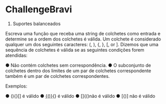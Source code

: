 # ChallengeBravi

1. Suportes balanceados

Escreva uma função que receba uma string de colchetes como entrada e determine se a ordem dos colchetes é válida. Um colchete é considerado qualquer um dos seguintes caracteres: (, ), {, }, [, or ].
Dizemos que uma sequência de colchetes é válida se as seguintes condições forem atendidas:

● Não contém colchetes sem correspondência.
● O subconjunto de colchetes dentro dos limites de um par de colchetes correspondente também é um par de colchetes correspondentes.

Exemplos:

● (){}[] é válido
● [{()}](){} é válido
● []{()não é válido
● [{)] não é válido
